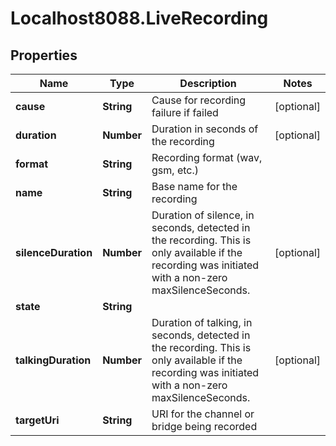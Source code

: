 # Localhost8088.LiveRecording

## Properties
Name | Type | Description | Notes
------------ | ------------- | ------------- | -------------
**cause** | **String** | Cause for recording failure if failed | [optional] 
**duration** | **Number** | Duration in seconds of the recording | [optional] 
**format** | **String** | Recording format (wav, gsm, etc.) | 
**name** | **String** | Base name for the recording | 
**silenceDuration** | **Number** | Duration of silence, in seconds, detected in the recording. This is only available if the recording was initiated with a non-zero maxSilenceSeconds. | [optional] 
**state** | **String** |  | 
**talkingDuration** | **Number** | Duration of talking, in seconds, detected in the recording. This is only available if the recording was initiated with a non-zero maxSilenceSeconds. | [optional] 
**targetUri** | **String** | URI for the channel or bridge being recorded | 
